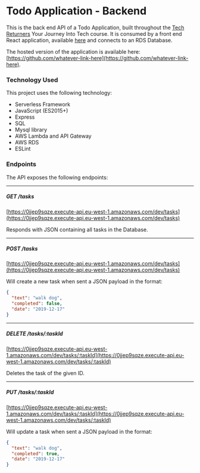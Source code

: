 # Todo Application - Backend

This is the back end API of a Todo Application, built throughout the [Tech Returners](https://techreturners.com) Your Journey Into Tech course. It is consumed by a front end React application, available [here](https://github.com/your-backend-repo) and connects to an RDS Database.

The hosted version of the application is available here: [https://github.com/whatever-link-here](https://github.com/whatever-link-here).

### Technology Used

This project uses the following technology:

- Serverless Framework
- JavaScript (ES2015+)
- Express
- SQL
- Mysql library
- AWS Lambda and API Gateway
- AWS RDS
- ESLint

### Endpoints

The API exposes the following endpoints:

---

##### GET /tasks

[https://0jjep9sqze.execute-api.eu-west-1.amazonaws.com/dev/tasks](https://0jjep9sqze.execute-api.eu-west-1.amazonaws.com/dev/tasks)

Responds with JSON containing all tasks in the Database.

---

##### POST /tasks

[https://0jjep9sqze.execute-api.eu-west-1.amazonaws.com/dev/tasks](https://0jjep9sqze.execute-api.eu-west-1.amazonaws.com/dev/tasks)

Will create a new task when sent a JSON payload in the format:

```json
{
  "text": "walk dog",
  "completed": false,
  "date": "2019-12-17"
}
```

---

##### DELETE /tasks/:taskId

[https://0jjep9sqze.execute-api.eu-west-1.amazonaws.com/dev/tasks/:taskId](https://0jjep9sqze.execute-api.eu-west-1.amazonaws.com/dev/tasks/:taskId)

Deletes the task of the given ID.

---

##### PUT /tasks/:taskId

[https://0jjep9sqze.execute-api.eu-west-1.amazonaws.com/dev/tasks/:taskId](https://0jjep9sqze.execute-api.eu-west-1.amazonaws.com/dev/tasks/:taskId)

Will update a task when sent a JSON payload in the format:

```json
{
  "text": "walk dog",
  "completed": true,
  "date": "2019-12-17"
}
```
